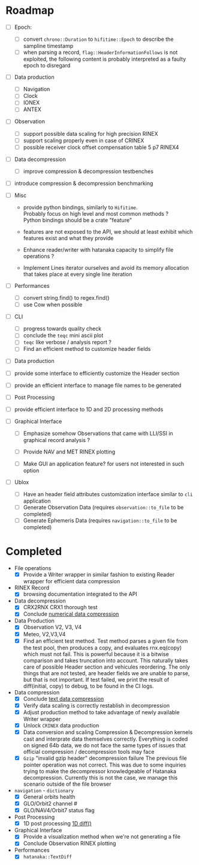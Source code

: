 Roadmap
=======

- [ ] Epoch:
  - [ ] convert `chrono::Duration` to `hifitime::Epoch` to describe the sampline timestamp
  - [ ] when parsing a record, `flag::HeaderInformationFollows` is not exploited,
the following content is probably interpreted as a faulty epoch to disregard

- [ ] Data production
  - [ ] Navigation 
  - [ ] Clock
  - [ ] IONEX
  - [ ] ANTEX 

- [ ] Observation
  - [ ] support possible data scaling
  for high precision RINEX
  - [ ] support scaling properly even in case of CRINEX
  - [ ] possible receiver clock offset compensation
  table 5 p7 RINEX4

- [ ] Data decompression
  - [ ] improve compression & decompression testbenches
- [ ] introduce compression & decompression benchmarking

- [ ] Misc
  - provide python bindings, similarly to `Hifitime`.  
   Probably focus on high level and most common methods ?  
   Python bindings should be a crate "feature"
   
  - features are not exposed to the API, we should at least
  exhibit which features exist and what they provide

  - Enhance reader/writer with hatanaka capacity to simplify file operations ?
  - Implement Lines<BufReader> iterator ourselves and avoid its memory allocation
  that takes place at every single line iteration
  
- [ ] Performances
  - [ ] convert string.find() to regex.find()
  - [ ] use Cow when possible

- [ ] CLI
  - [ ] progress towards quality check 
  - [ ] conclude the `teqc` mini ascii plot 
  - [ ] `teqc` like verbose / analysis report ? 
  - [ ] Find an efficient method to customize header fields
- [ ]  Data production
  - [ ] provide some interface to efficiently customize the Header section
  - [ ] provide an efficient interface to manage file names to be generated 
- [ ]  Post Processing
  - [ ]  provide efficient interface to 1D and 2D processing methods  
- [ ] Graphical Interface
  - [ ] Emphasize somehow Observations that came with LLI/SSI
  in graphical record analysis ?
  - [ ] Provide NAV and MET RINEX plotting 
  - [ ] Make GUI an application feature? for users not interested in such option


- [ ] Ublox
  - [ ] Have an header field attributes customization interface similar to `cli` application
  - [ ] Generate Observation Data (requires `observation::to_file` to be completed)
  - [ ] Generate Ephemeris Data (requires `navigation::to_file` to be completed)

Completed
=========

- File operations
  - [x] Provide a Writer wrapper in similar fashion to existing Reader wrapper for efficient data compression
- RINEX Record
  - [x] browsing documentation integrated to the API
- Data decompression
  - [x] CRX2RNX CRX1 thorough test
  - [x] Conclude [numerical data compression](https://github.com/gwbres/rinex/blob/main/rinex/src/hatanaka.rs#L164)
- Data Production
  - [x] Observation V2, V3, V4
  - [x] Meteo, V2,V3,V4
  - [x] Find an efficient test method. Test method parses a given file from the test pool,
  then produces a copy, and evaluates rnx.eq(copy) which must not fail.
  This is powerful because it is a bitwise comparison and takes truncation into account.
  This naturally takes care of possible Header section and vehicules reordering.
  The only things that are not tested, are header fields we are unable to parse, but that is not important.
  If test failed, we print the result of diff(initial, copy) to debug, to be found in the CI logs.
- Data compression 
  - [x] Conclude [text data compression](https://github.com/gwbres/rinex/blob/main/rinex/src/hatanaka.rs#L209)
  - [x] Verify data scaling is correctly restablish in decompression
  - [x] Adjust production method to take advantage of newly available Writer wrapper
  - [x] Unlock `CRINEX` data production
  - [x] Data conversion and scaling 
  Compression & Decompression kernels cast and interprate data themselves correctly.
  Everything is coded on signed 64b data, we do not face the same types of issues that official
  compression / decompression tools may face
  - [x] `Gzip`  "invalid gzip header" decompression failure
The previous file pointer operation was not correct.
This was due to some inquiries trying to make the decompressor knowledgeable of
Hatanaka decompression. Currently this is not the case, we manage this scenario outside 
of the file browser

- `navigation` - `dictionary`
  - [x] General orbits health 
  - [x] GLO/Orbit2 channel #
  - [x] GLO/NAV4/Orbit7 status flag
- Post Processing
  - [x] 1D post processing [1D diff()](https://github.com/gwbres/rinex/blob/main/rinex/src/lib.rs#L3023) 

- Graphical Interface
  - [x] Provide a visualization method when we're not generating a file
  - [x] Conclude Observation RINEX plotting

- Performances
  - [x] `hatanaka::TextDiff`
